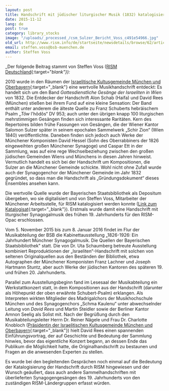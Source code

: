 ```yaml
---
layout: post
title: Handschrift mit jüdischer liturgischer Musik (1832) katalogisiert und vorgestellt
date: 2015-11-12
lang: de
post: true
category: library_stocks
image: "/uploads/_processed_/csm_Sulzer_Bericht_Voss_c491e54966.jpg"
old_url: http://www.rism.info/de/startseite/newsdetails/browse/62/article/64/manuscript-containing-jewish-liturgical-songs-1832-now-in-rism-1.html
email: steffen.voss@bsb-muenchen.de
author: Steffen Voss
---
```



_Der folgende Beitrag stammt von Steffen Voss ([RISM Deutschland](http://de.rism.info/de/home.html){:target="_blank"}):_

2010 wurde in den Räumen der [Israelitische Kultusgemeinde München und Oberbayern](http://www.ikg-muenchen.de/){:target="_blank"} eine wertvolle Musikhandschrift entdeckt: Es handelt sich um den Band _Gottesdienstliche Gesänge der Israeliten in_ _Wien_ von 1832. Die Entdecker der Handschrift Alon Schab (Haifa) und David Rees (München) stießen bei ihrem Fund auf eine kleine Sensation: Der Band enthält unter anderem die älteste Quelle zu Franz Schuberts hebräischem Psalm „_Tôw_ l'hôdôs“ DV 953; auch unter den übrigen knapp 100 liturgischen mehrstimmigen Gesängen finden sich interessante Raritäten. Kern des Repertoires bilden frühe Fassungen von Gesängen, die der Wiener Kantor Salomon Sulzer später in seinem epochalen Sammelwerk „Schir Zion“ (Wien 1840) veröffentlichte. Daneben finden sich jedoch auch Werke der Münchener Komponisten David Hessel (Sohn des Oberrabbiners der 1826 eingeweihten großen Münchener Synagoge) und Caspar Ett in der Sammlung, was auf eine rege Wechselbeziehung zwischen den großen jüdischen Gemeinden Wiens und Münchens in diesen Jahren hinweist. Vermutlich handelt es sich bei der Handschrift um Kompositionen, die Sulzer an die Münchener Gemeinde schickte. Wohl nicht ohne Zufall wurde auch der Synagogenchor der Münchener Gemeinde im Jahr 1832 gegründet, so dass man die Handschrift als „Gründungsdokument“ dieses Ensembles ansehen kann.

Die wertvolle Quelle wurde der Bayerischen Staatsbibliothek als Depositum übergeben, wo sie digitalisiert und von Steffen Voss, Mitarbeiter der Münchener Arbeitsstelle, für RISM katalogisiert werden konnte ([Link zum Katalogisat](https://opac.rism.info/search?id=450063015){:target="_blank"}). Erstmals wurde damit eine Handschrift mit liturgischer Synagogalmusik des frühen 19. Jahrhunderts für den RISM-Opac erschlossen.

Vom 5. November 2015 bis zum 8. Januar 2016 findet im Flur der Musikabteilung der BSB die Kabinettausstellung „1826-1926: Ein Jahrhundert Münchner Synagogalmusik. Die Quellen der Bayerischen Staatsbibliothek" statt. Die von Dr. Uta Schaumberg betreute Ausstellung kombiniert Reproduktionen der „Israeliten“-Handschrift mit solchen von seltenen Originalquellen aus den Beständen der Bibliothek, etwa Autographen der Münchener Komponisten Franz Lachner und Joseph Hartmann Stuntz, aber auch Werke der jüdischen Kantoren des späteren 19. und frühen 20. Jahrhunderts.

Parallel zum Ausstellungsbeginn fand im Lesesaal der Musikabteilung ein Werkstattkonzert statt, in dem Kompositionen aus der Handschrift (darunter als Höhepunkt der oben erwähnte Schubert-Psalm) erklangen. Als Interpreten wirkten Mitglieder des Madrigalchors der Musikhochschule München und des Synagogenchors „Schma Kaulenu“ unter abwechselnder Leitung von _David Rees_ und Martin Steidler sowie der Berliner Kantor Amnon Seelig als Solist mit. Nach der Begrüßung durch den Musikabteilungsleiter Herrn Dr. Reiner Nägele und Frau Dr. Charlotte Knobloch ([Präsidentin der Israelitischen Kultusgemeinde München und Oberbayern](http://www.ikg-m.de/gemeinde/organe/){:target="_blank"}) hielt David Rees einen spannenden Einführungsvortrag, der auf Geschichte und Bedeutung der Sammlung hinwies, bevor das eigentliche Konzert begann, an dessen Ende das Publikum die Möglichkeit hatte, die Originalhandschrift zu bestaunen und Fragen an die anwesenden Experten zu stellen.

Es wurde bei den begleitenden Gesprächen noch einmal auf die Bedeutung der Katalogisierung der Handschrift durch RISM hingewiesen und der Wunsch geäußert, dass auch andere Sammelhandschriften mit überlieferten Synagogengesängen des 19. Jahrhunderts von den zuständigen RISM-Ländergruppen erfasst würden.



<script type="text/javascript">var switchTo5x=true;</script><script type="text/javascript" src="http://w.sharethis.com/button/buttons.js"></script><script type="text/javascript">stLight.options({publisher: "9b601438-1ce1-49d8-bfd7-9cff5df54c17", doNotHash: false, doNotCopy: false, hashAddressBar: false});</script>